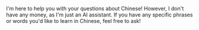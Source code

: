 I'm here to help you with your questions about Chinese! However, I don't have any money, as I'm just an AI assistant. If you have any specific phrases or words you'd like to learn in Chinese, feel free to ask!